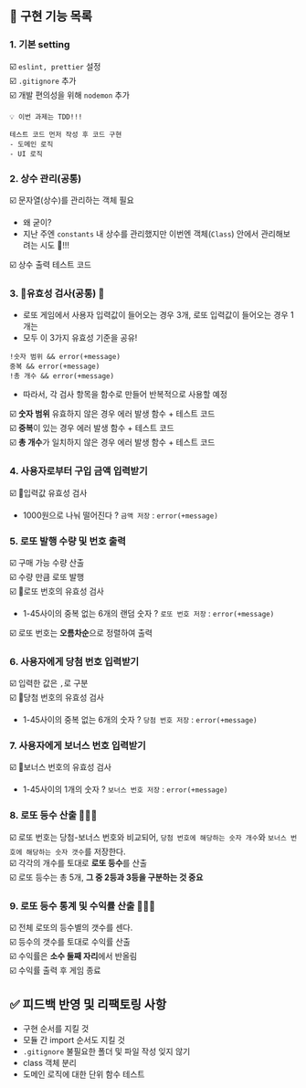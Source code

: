 ## 📌 구현 기능 목록

### 1. 기본 setting

☑️ `eslint, prettier` 설정
<br />
☑️ `.gitignore` 추가
<br />
☑️ 개발 편의성을 위해 `nodemon` 추가
<br />

```
💡 이번 과제는 TDD!!!

테스트 코드 먼저 작성 후 코드 구현
- 도메인 로직 
- UI 로직 

```

### 2. 상수 관리(공통)

☑️ 문자열(상수)를 관리하는 객체 필요

- 왜 굳이?
- 지난 주엔 `constants` 내 상수를 관리했지만 이번엔 객체(`Class`) 안에서 관리해보려는 시도 💪!!!
  <br />

☑️ 상수 출력 테스트 코드

### 3. 🚨유효성 검사(공통) 🌷

- 로또 게임에서 사용자 입력값이 들어오는 경우 3개, 로또 입력값이 들어오는 경우 1개는
- 모두 이 3가지 유효성 기준을 공유!

```
!숫자 범위 && error(+message)
중복 && error(+message)
!총 개수 && error(+message)
```

- 따라서, 각 검사 항목을 함수로 만들어 반복적으로 사용할 예정
  <br />

☑️ **숫자 범위** 유효하지 않은 경우 에러 발생 함수 + 테스트 코드
<br />
☑️ **중복**이 있는 경우 에러 발생 함수 + 테스트 코드
<br />
☑️ **총 개수**가 일치하지 않은 경우 에러 발생 함수 + 테스트 코드

### 4. 사용자로부터 구입 금액 입력받기

☑️ 🚨입력값 유효성 검사

- 1000원으로 나눠 떨어진다 ? `금액 저장` : `error(+message)`

### 5. 로또 발행 수량 및 번호 출력

☑️ 구매 가능 수량 산출
<br />
☑️ 수량 만큼 로또 발행
<br />
☑️ 🚨로또 번호의 유효성 검사

- 1-45사이의 중복 없는 6개의 랜덤 숫자 ? `로또 번호 저장` : `error(+message)`
  <br />

☑️ 로또 번호는 **오름차순**으로 정렬하여 출력

### 6. 사용자에게 당첨 번호 입력받기

☑️ 입력한 값은 `,`로 구분
<br />
☑️ 🚨당첨 번호의 유효성 검사

- 1-45사이의 중복 없는 6개의 숫자 ? `당첨 번호 저장` : `error(+message)`

### 7. 사용자에게 보너스 번호 입력받기

☑️ 🚨보너스 번호의 유효성 검사

- 1-45사이의 1개의 숫자 ? `보너스 번호 저장` : `error(+message)`

### 8. 로또 등수 산출 🌷🌷🌷

☑️ 로또 번호는 당첨-보너스 번호와 비교되어, `당첨 번호에 해당하는 숫자 개수`와 `보너스 번호에 해당하는 숫자 갯수`를 저장한다.
<br />
☑️ 각각의 개수를 토대로 **로또 등수**를 산출
<br />
☑️ 로또 등수는 총 5개, **그 중 2등과 3등을 구분하는 것 중요**
<br />

### 9. 로또 등수 통계 및 수익률 산출 🌷🌷🌷

☑️ 전체 로또의 등수별의 갯수를 센다.
<br />
☑️ 등수의 갯수를 토대로 수익률 산출
<br />
☑️ 수익률은 **소수 둘째 자리**에서 반올림
<br />
☑️ 수익률 출력 후 게임 종료
<br />

## ✅ 피드백 반영 및 리팩토링 사항

- 구현 순서를 지킬 것
- 모듈 간 import 순서도 지킬 것
- `.gitignore` 불필요한 폴더 및 파일 작성 잊지 않기
- class 객체 분리
- 도메인 로직에 대한 단위 함수 테스트


